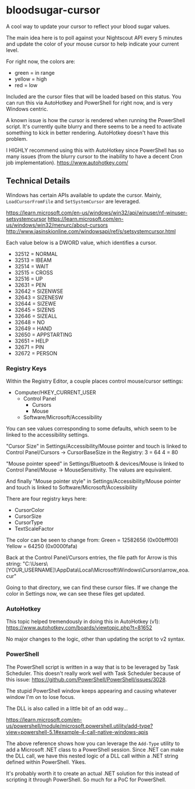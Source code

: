# bloodsugar-cursor

A cool way to update your cursor to reflect your blood sugar values.

The main idea here is to poll against your Nightscout API every 5 minutes and update the color of your mouse cursor to help indicate your current level.

For right now, the colors are:

- green = in range
- yellow = high
- red = low

Included are the cursor files that will be loaded based on this status.
You can run this via AutoHotkey and PowerShell for right now, and is very Windows centric.

A known issue is how the cursor is rendered when running the PowerShell script. It's currently quite blurry and there seems to be a need to activate something to kick in better rendering. AutoHotkey doesn't have this problem.

I HIGHLY recommend using this with AutoHotkey since PowerShell has so many issues (from the blurry cursor to the inability to have a decent Cron job implementation).
<https://www.autohotkey.com/>

## Technical Details

Windows has certain APIs available to update the cursor. Mainly, `LoadCursorFromFile` and `SetSystemCursor` are leveraged.

<https://learn.microsoft.com/en-us/windows/win32/api/winuser/nf-winuser-setsystemcursor>
<https://learn.microsoft.com/en-us/windows/win32/menurc/about-cursors>
<http://www.jasinskionline.com/windowsapi/ref/s/setsystemcursor.html>

Each value below is a DWORD value, which identifies a cursor.

- 32512 = NORMAL
- 32513 = IBEAM
- 32514 = WAIT
- 32515 = CROSS
- 32516 = UP
- 32631 = PEN
- 32642 = SIZENWSE
- 32643 = SIZENESW
- 32644 = SIZEWE
- 32645 = SIZENS
- 32646 = SIZEALL
- 32648 = NO
- 32649 = HAND
- 32650 = APPSTARTING
- 32651 = HELP
- 32671 = PIN
- 32672 = PERSON

### Registry Keys

Within the Registry Editor, a couple places control mouse/cursor settings:

- Computer/HKEY_CURRENT_USER
  - Control Panel
    - Cursors
    - Mouse
  - Software/Microsoft/Accessibility

You can see values corresponding to some defaults, which seem to be linked to the
accessibility settings.

"Cursor Size" in Settings/Accessibility/Mouse pointer and touch is linked to
Control Panel/Cursors -> CursorBaseSize in the Registry:
3 = 64
4 = 80

"Mouse pointer speed" in Settings/Bluetooth & devices/Mouse is linked to
Control Panel/Mouse -> MouseSensitivity. The values are equivalent.

And finally "Mouse pointer style" in Settings/Accessibility/Mouse pointer and touch is linked to
Software/Microsoft/Accessibility

There are four registry keys here:

- CursorColor
- CursorSize
- CursorType
- TextScaleFactor

The color can be seen to change from:
Green = 12582656 (0x00bfff00)
Yellow = 64250      (0x0000fafa)

Back at the Control Panel/Cursors entries, the file path for Arrow is this string:
"C:\\Users\\[YOUR_USERNAME]\\AppData\\Local\\Microsoft\\Windows\\Cursors\\arrow_eoa.cur"

Going to that directory, we can find these cursor files. If we change the color in Settings now, we can see these files get updated.

### AutoHotkey

This topic helped tremendously in doing this in AutoHotkey (v1):
<https://www.autohotkey.com/boards/viewtopic.php?t=81652>

No major changes to the logic, other than updating the script to v2 syntax.

### PowerShell

The PowerShell script is written in a way that is to be leveraged by Task Scheduler.
This doesn't really work well with Task Scheduler because of this issue: <https://github.com/PowerShell/PowerShell/issues/3028>.

The stupid PowerShell window keeps appearing and causing whatever window I'm on to lose focus.

The DLL is also called in a little bit of an odd way...

<https://learn.microsoft.com/en-us/powershell/module/microsoft.powershell.utility/add-type?view=powershell-5.1#example-4-call-native-windows-apis>

The above reference shows how you can leverage the `Add-Type` utility to add a Microsoft .NET class to a PowerShell session.
Since .NET can make the DLL call, we have this nested logic of a DLL call within a .NET string defined within PowerShell. Yikes.

It's probably worth it to create an actual .NET solution for this instead of scripting it through PowerShell. So much for a PoC for PowerShell.
